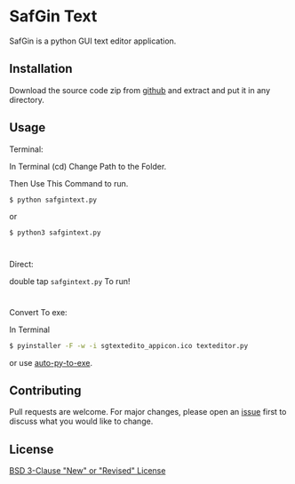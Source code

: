 # SafGin Text 

SafGin is a python GUI text editor application.

## Installation

Download the source code zip from [github](https://github.com/SatzGOD/safgin-text) and extract and put it in any directory.

## Usage

Terminal:

In Terminal (cd) Change Path to the Folder.

Then Use This Command to run.
```bash
$ python safgintext.py
```
or
```bash
$ python3 safgintext.py
```
#

Direct:

double tap `safgintext.py` To run!
#

Convert To exe:

In Terminal
```bash
$ pyinstaller -F -w -i sgtextedito_appicon.ico texteditor.py
```

or use [auto-py-to-exe](https://github.com/brentvollebregt/auto-py-to-exe).


## Contributing
Pull requests are welcome. For major changes, please open an [issue](https://github.com/SatzGOD/safgin-text/issues) first to discuss what you would like to change.


## License
[BSD 3-Clause "New" or "Revised" License](https://github.com/SatzGOD/safgin-text/blob/master/LICENSE)

